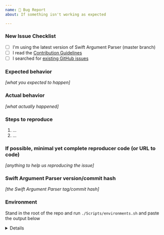 ```yaml
---
name: 🐛 Bug Report
about: If something isn't working as expected

---
```


<!-- Thanks for contributing to Swift Argument Parser! Before you submit your issue, please make sure you followed our checklist and check the appropriate boxes by putting an x in the [ ]: [x] -->

### New Issue Checklist

- [ ] I'm using the latest version of Swift Argument Parser (master branch)
- [ ] I read the [Contribution Guidelines](https://github.com/apple/swift-argument-parser/blob/master/CONTRIBUTING.md)
- [ ] I searched for [existing GitHub issues](https://github.com/apple/swift-argument-parser/issues)

### Expected behavior
_[what you expected to happen]_

### Actual behavior
_[what actually happened]_

### Steps to reproduce

1. ...
2. ...

### If possible, minimal yet complete reproducer code (or URL to code)

_[anything to help us reproducing the issue]_

### Swift Argument Parser version/commit hash

_[the Swift Argument Parser tag/commit hash]_

### Environment

Stand in the root of the repo and run `./Scripts/environments.sh` and paste the output below

<details>
  <pre>PLEASE_REPLACE_THIS_STIRNG_WITH_OUTPUT_OF_script_environments_THAT_IS_IN_YOUR_PASTEBOARD</pre>
</details>
